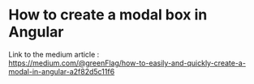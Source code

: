 # How to create a modal box in Angular

Link to the medium article :<br>
https://medium.com/@greenFlag/how-to-easily-and-quickly-create-a-modal-in-angular-a2f82d5c11f6
